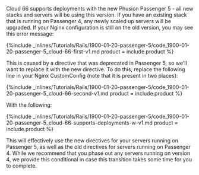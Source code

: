 <!--  usedin: [ _rails/Tutorials/1900-01-20-passenger-5-v1.md] -->


Cloud 66 supports deployments with the new Phusion Passenger 5 - all new stacks and servers will be using this version. If you have an existing stack that is running on Passenger 4, any newly scaled up servers will be upgraded. If your Nginx configuration is still on the old version, you may see this error message:



{%include _inlines/Tutorials/Rails/1900-01-20-passenger-5/code_1900-01-20-passenger-5_cloud-66-first-v1.md  product = include.product %}




This is caused by a directive that was deprecated in Passenger 5, so we'll want to replace it with the new directive. To do this, replace the following line in your Nginx CustomConfig (note that it is present in two places):



{%include _inlines/Tutorials/Rails/1900-01-20-passenger-5/code_1900-01-20-passenger-5_cloud-66-second-v1.md  product = include.product %}




With the following:



{%include _inlines/Tutorials/Rails/1900-01-20-passenger-5/code_1900-01-20-passenger-5_cloud-66-supports-deployments-w-v1.md  product = include.product %}




This will effectively use the new directives for your servers running on Passenger 5, as well as the old directives for servers running on Passenger 4. While we recommend that you phase out any servers running on version 4, we provide this conditional in case this transition takes some time for you to complete.
